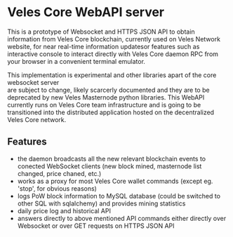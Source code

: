 # Veles Core WebAPI server
This is a prototype of Websocket and HTTPS JSON API to obtain information from Veles Core blockchain,
currently used on Veles Network website, for near real-time information updatesor features such as
interactive console to interact directly with Veles Core daemon RPC from your browser in a convenient
terminal emulator.

This implementation is experimental and other libraries apart of the core websocket server  
are subject to change, likely scarcerly documented and they are to be deprecated by new Veles Masternode
python libraries. This WebAPI currently runs on Veles Core team infrastructure and is going to be
transitioned into the distributed application hosted on the decentralized Veles Core network.

## Features
- the daemon broadcasts all the new relevant blockchain events to conected WebSocket clients (new block 
  mined, masternode list changed, price chaned, etc.)
- works as a proxy for most Veles Core wallet commands (except eg. 'stop', for obvious reasons)
- logs PoW block information to MySQL database (could be switched to other SQL with sqlalchemy) 
  and provides mining statistics
- daily price log and historical API
- answers directly to above mentioned API commands either directly over Websocket or over 
  GET requests on HTTPS JSON API
